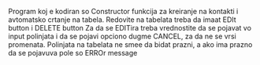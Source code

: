 Program koj e kodiran so Constructor funkcija za kreiranje na kontakti i avtomatsko crtanje na tabela.
Redovite na tabelata treba da imaat EDIt button i DELETE button
Za da se EDITira treba vrednostite da se pojavat vo input polinjata i da se pojavi opciono dugme CANCEL, za da ne se vrsi promenata.
Polinjata na tabelata ne smee da bidat prazni, a ako ima prazno da se pojavuva pole so ERROr message